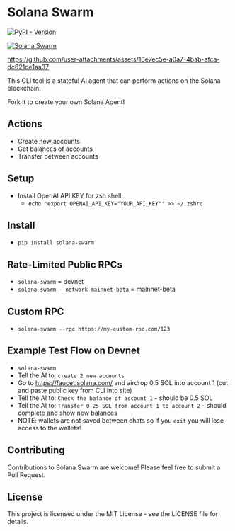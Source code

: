 # Solana Swarm

[![PyPI - Version](https://img.shields.io/pypi/v/solana-swarm)](https://pypi.org/project/solana-swarm/)

[![Solana Swarm](https://cdn.cometheart.com/solana-swarm-logo.jpeg)](https://solana-swarm.com)



https://github.com/user-attachments/assets/16e7ec5e-a0a7-4bab-afca-dc621de1aa37



This CLI tool is a stateful AI agent that can perform actions on the Solana blockchain.

Fork it to create your own Solana Agent!

## Actions
* Create new accounts
* Get balances of accounts
* Transfer between accounts

## Setup
* Install OpenAI API KEY for zsh shell:
    * `echo 'export OPENAI_API_KEY="YOUR_API_KEY"' >> ~/.zshrc`

## Install
* `pip install solana-swarm`

## Rate-Limited Public RPCs
* `solana-swarm` = devnet
* `solana-swarm --network mainnet-beta` = mainnet-beta

## Custom RPC
* `solana-swarm --rpc https://my-custom-rpc.com/123`

## Example Test Flow on Devnet
* `solana-swarm`
* Tell the AI to: `create 2 new accounts`
* Go to https://faucet.solana.com/ and airdrop 0.5 SOL into account 1 (cut and paste public key from CLI into site)
* Tell the AI to: `Check the balance of account 1` - should be 0.5 SOL
* Tell the AI to: `Transfer 0.25 SOL from account 1 to account 2` - should complete and show new balances
* NOTE: wallets are not saved between chats so if you `exit` you will lose access to the wallets!

## Contributing
Contributions to Solana Swarm are welcome! Please feel free to submit a Pull Request.

## License
This project is licensed under the MIT License - see the LICENSE file for details.
